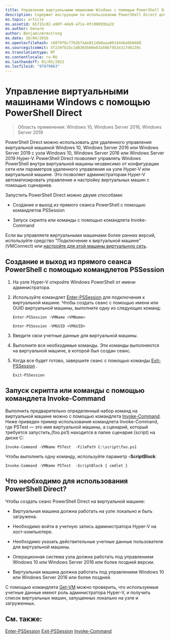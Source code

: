 ```yaml
---
title: Управление виртуальными машинами Windows с помощью PowerShell Direct
description: Содержит инструкции по использованию PowerShell Direct для управления виртуальными машинами без полагаться на сетевое или удаленное подключение к ним.
ms.topic: article
ms.assetid: b5715c02-a90f-4de9-a71e-0fc09093ba2d
ms.author: benarm
author: BenjaminArmstrong
ms.date: 10/04/2016
ms.openlocfilehash: c6879f6c7762b7a4e811db8aaa001444be0b6688
ms.sourcegitcommit: 5f234fb15c1d0365b60e83a50bf953e317d6239c
ms.translationtype: MT
ms.contentlocale: ru-RU
ms.lasthandoff: 01/05/2021
ms.locfileid: "97879863"
---
```

# <a name="manage-windows-virtual-machines-with-powershell-direct"></a>Управление виртуальными машинами Windows с помощью PowerShell Direct

>Область применения: Windows 10, Windows Server 2016, Windows Server 2019

PowerShell Direct можно использовать для удаленного управления виртуальной машиной Windows 10, Windows Server 2016 или Windows Server 2019 с узла Windows 10, Windows Server 2016 или Windows Server 2019 Hyper-V. PowerShell Direct позволяет управлять Windows PowerShell внутри виртуальной машины независимо от конфигурации сети или параметров удаленного управления на узле Hyper-V или виртуальной машине. Это позволяет администраторам Hyper-V автоматизировать управление и настройку виртуальных машин с помощью сценариев.

Запустить PowerShell Direct можно двумя способами:

- Создание и выход из прямого сеанса PowerShell с помощью командлетов PSSession

- Запуск скрипта или команды с помощью командлета Invoke-Command

Если вы управляете виртуальными машинами более ранних версий, используйте средство "Подключение к виртуальной машине" (VMConnect) или [настройте для этой машины виртуальную сеть](/previous-versions/windows/it-pro/windows-server-2008-R2-and-2008/cc816585(v=ws.10)).

## <a name="create-and-exit-a-powershell-direct-session-using-pssession-cmdlets"></a>Создание и выход из прямого сеанса PowerShell с помощью командлетов PSSession

1. На узле Hyper-V откройте Windows PowerShell от имени администратора.

2. Используйте командлет [Enter-PSSession](/powershell/module/microsoft.powershell.core/enter-pssession?view=powershell-7&preserve-view=true) для подключения к виртуальной машине. Чтобы создать сеанс с помощью имени или GUID виртуальной машины, выполните одну из следующих команд:

    ```
    Enter-PSSession -VMName <VMName>
    ```

    ```
    Enter-PSSession -VMGUID <VMGUID>
    ```

3. Введите свои учетные данные для виртуальной машины.
4. Выполните все необходимые команды. Эти команды выполняются на виртуальной машине, в которой был создан сеанс.

5.  Когда все будет готово, завершите сеанс с помощью команды [Exit-PSSession](/powershell/module/microsoft.powershell.core/exit-pssession?view=powershell-7&preserve-view=true) .

    ```
    Exit-PSSession
    ```

## <a name="run-script-or-command-with-invoke-command-cmdlet"></a>Запуск скрипта или команды с помощью командлета Invoke-Command
Выполнить предварительно определенный набор команд на виртуальной машине можно с помощью командлета [Invoke-Command](/powershell/module/Microsoft.PowerShell.Core/Invoke-Command). Ниже приведен пример использования командлета Invoke-Command, где PSTest — это имя виртуальной машины, а сценарий, который требуется запустить,(foo.ps1) находится в папке сценария (script) на диске C:

```
Invoke-Command -VMName PSTest  -FilePath C:\script\foo.ps1
```

Чтобы выполнить одну команду, используйте параметр **-ScriptBlock**:

```
Invoke-Command -VMName PSTest  -ScriptBlock { cmdlet }
```

## <a name="whats-required-to-use-powershell-direct"></a>Что необходимо для использования PowerShell Direct?
Чтобы создать сеанс PowerShell Direct на виртуальной машине:

-   Виртуальная машина должна работать на узле локально и быть загружена.

-   Необходимо войти в учетную запись администратора Hyper-V на хост-компьютере.

-   Необходимо указать действительные учетные данные пользователя для виртуальной машины.

-   Операционная система узла должна работать под управлением Windows 10 или Windows Server 2016 или более поздней версии.

-   Виртуальная машина должна работать под управлением Windows 10 или Windows Server 2016 или более поздней.

С помощью командлета [Get-VM](/powershell/module/hyper-v/get-vm) можно проверить, что используемые учетные данные имеют роль администратора Hyper-V, и получить список виртуальных машин, запущенных локально на узле и загруженных.

## <a name="see-also"></a>См. также:
[Enter-PSSession](/powershell/module/Microsoft.PowerShell.Core/Enter-PSSession) 
 [Exit-PSSession](/powershell/module/Microsoft.PowerShell.Core/Exit-PSSession) 
 [Invoke-Command](/powershell/module/Microsoft.PowerShell.Core/Invoke-Command)
